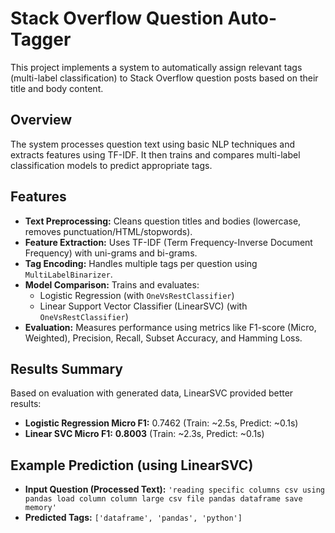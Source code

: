 # Stack Overflow Question Auto-Tagger

This project implements a system to automatically assign relevant tags (multi-label classification) to Stack Overflow question posts based on their title and body content.

## Overview

The system processes question text using basic NLP techniques and extracts features using TF-IDF. It then trains and compares multi-label classification models to predict appropriate tags.

## Features

*   **Text Preprocessing:** Cleans question titles and bodies (lowercase, removes punctuation/HTML/stopwords).
*   **Feature Extraction:** Uses TF-IDF (Term Frequency-Inverse Document Frequency) with uni-grams and bi-grams.
*   **Tag Encoding:** Handles multiple tags per question using `MultiLabelBinarizer`.
*   **Model Comparison:** Trains and evaluates:
    *   Logistic Regression (with `OneVsRestClassifier`)
    *   Linear Support Vector Classifier (LinearSVC) (with `OneVsRestClassifier`)
*   **Evaluation:** Measures performance using metrics like F1-score (Micro, Weighted), Precision, Recall, Subset Accuracy, and Hamming Loss.

## Results Summary

Based on evaluation with generated data, LinearSVC provided better results:

*   **Logistic Regression Micro F1:** 0.7462 (Train: ~2.5s, Predict: ~0.1s)
*   **Linear SVC Micro F1:** **0.8003** (Train: ~2.3s, Predict: ~0.1s)

## Example Prediction (using LinearSVC)

*   **Input Question (Processed Text):** `'reading specific columns csv using pandas load column column large csv file pandas dataframe save memory'`
*   **Predicted Tags:** `['dataframe', 'pandas', 'python']`

